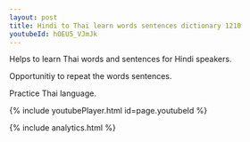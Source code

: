 ```yaml
---
layout: post
title: Hindi to Thai learn words sentences dictionary 1210 
youtubeId: hOEU5_VJmJk
---
```

 
 
Helps to learn Thai words and sentences for Hindi speakers.

Opportunitiy to repeat the words sentences. 

Practice Thai language. 
 
{% include youtubePlayer.html id=page.youtubeId %}
 
 
{% include analytics.html %}